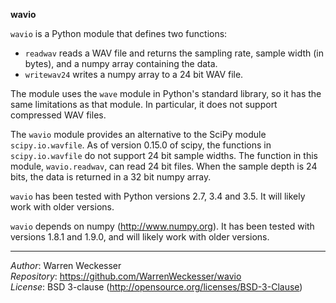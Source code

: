 **wavio**

`wavio` is a Python module that defines two functions:

* `readwav` reads a WAV file and returns the sampling rate, sample width
  (in bytes), and a numpy array containing the data.
* `writewav24` writes a numpy array to a 24 bit WAV file.

The module uses the `wave` module in Python's standard library, so it has the
same limitations as that module.  In particular, it does not support compressed
WAV files.

The `wavio` module provides an alternative to the SciPy module `scipy.io.wavfile`.
As of version 0.15.0 of scipy, the functions in `scipy.io.wavfile` do not support
24 bit sample widths.  The function in this module, `wavio.readwav`, can read
24 bit files.  When the sample depth is 24 bits, the data is returned in a 32 bit
numpy array.

`wavio` has been tested with Python versions 2.7, 3.4 and 3.5.  It will likely
work with older versions.

`wavio` depends on numpy (http://www.numpy.org).  It has been tested with versions 1.8.1
and 1.9.0, and will likely work with older versions.

-----

_Author_:     Warren Weckesser  <br />
_Repository_: https://github.com/WarrenWeckesser/wavio  <br />
_License_:    BSD 3-clause (http://opensource.org/licenses/BSD-3-Clause)     <br />
